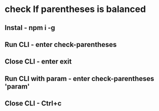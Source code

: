 # check If parentheses is balanced
## Instal - npm i -g

## Run CLI - enter check-parentheses
## Close CLI - enter exit

## Run CLI with param - enter check-parentheses 'param'
## Close CLI - Ctrl+c
